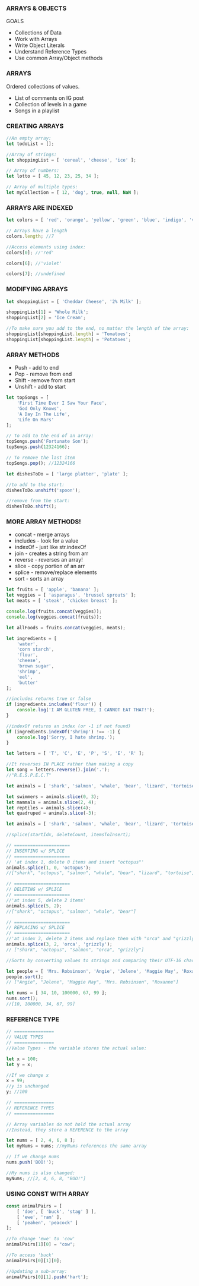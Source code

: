 ### ARRAYS & OBJECTS 
GOALS
- Collections of Data
- Work with Arrays
- Write Object Literals
- Understand Reference Types
- Use common Array/Object methods

 
### ARRAYS
Ordered collections of values.
- List of comments on IG post
- Collection of levels in a game
- Songs in a playlist

### CREATING ARRAYS
```js
//An empty array:
let todoList = [];

//Array of strings:
let shoppingList = [ 'cereal', 'cheese', 'ice' ];

// Array of numbers:
let lotto = [ 45, 12, 23, 25, 34 ];

// Array of multiple types:
let myCollection = [ 12, 'dog', true, null, NaN ];
```

### ARRAYS ARE INDEXED
```js
let colors = [ 'red', 'orange', 'yellow', 'green', 'blue', 'indigo', 'violet' ];

// Arrays have a length
colors.length; //7

//Access elements using index:
colors[0]; //'red'

colors[6]; //'violet'

colors[7]; //undefined
```
### MODIFYING ARRAYS
```js
let shoppingList = [ 'Cheddar Cheese', '2% Milk' ];

shoppingList[1] = 'Whole Milk';
shoppingList[2] = 'Ice Cream';

//To make sure you add to the end, no matter the length of the array:
shoppingList[shoppingList.length] = 'Tomatoes';
shoppingList[shoppingList.length] = 'Potatoes';
```

### ARRAY METHODS
- Push - add to end
- Pop - remove from end
- Shift - remove from start
- Unshift - add to start

```js
let topSongs = [
	'First Time Ever I Saw Your Face',
	'God Only Knows',
	'A Day In The Life',
	'Life On Mars'
];

// To add to the end of an array:
topSongs.push('Fortunate Son');
topSongs.push(12324166);

// To remove the last item
topSongs.pop(); //12324166
```
```js
let dishesToDo = [ 'large platter', 'plate' ];

//to add to the start:
dishesToDo.unshift('spoon');

//remove from the start:
dishesToDo.shift();
```

### MORE ARRAY METHODS!
- concat - merge arrays
- includes - look for a value
- indexOf - just like str.indexOf
- join - creates a string from arr
- reverse - reverses an array!
- slice - copy portion of an arr
- splice - remove/replace elements
- sort - sorts an array

```js
let fruits = [ 'apple', 'banana' ];
let veggies = [ 'asparagus', 'brussel sprouts' ];
let meats = [ 'steak', 'chicken breast' ];

console.log(fruits.concat(veggies));
console.log(veggies.concat(fruits));

let allFoods = fruits.concat(veggies, meats);
```

```js
let ingredients = [
	'water',
	'corn starch',
	'flour',
	'cheese',
	'brown sugar',
	'shrimp',
	'eel',
	'butter'
];

//includes returns true or false
if (ingredients.includes('flour')) {
	console.log('I AM GLUTEN FREE, I CANNOT EAT THAT!');
}

//indexOf returns an index (or -1 if not found)
if (ingredients.indexOf('shrimp') !== -1) {
	console.log('Sorry, I hate shrimp.');
}
```

```js
let letters = [ 'T', 'C', 'E', 'P', 'S', 'E', 'R' ];

//It reverses IN PLACE rather than making a copy
let song = letters.reverse().join('.');
//"R.E.S.P.E.C.T"
```

```js
let animals = [ 'shark', 'salmon', 'whale', 'bear', 'lizard', 'tortoise' ];

let swimmers = animals.slice(0, 3);
let mammals = animals.slice(2, 4);
let reptiles = animals.slice(4);
let quadruped = animals.slice(-3);
```

```js
let animals = [ 'shark', 'salmon', 'whale', 'bear', 'lizard', 'tortoise' ];

//splice(startIdx, deleteCount, itemsToInsert);

// =====================
// INSERTING w/ SPLICE
// =====================
// 'at index 1, delete 0 items and insert "octopus"'
animals.splice(1, 0, 'octopus');
//["shark", "octopus", "salmon", "whale", "bear", "lizard", "tortoise"]

// =====================
// DELETING w/ SPLICE
// =====================
//'at index 5, delete 2 items'
animals.splice(5, 2);
//["shark", "octopus", "salmon", "whale", "bear"]

// =====================
// REPLACING w/ SPLICE
// =====================
//'at index 3, delete 2 items and replace them with "orca" and "grizzly"'
animals.splice(3, 2, 'orca', 'grizzly');
// ["shark", "octopus", "salmon", "orca", "grizzly"]
```

```js
//Sorts by converting values to strings and comparing their UTF-16 character codes.

let people = [ 'Mrs. Robsinson', 'Angie', 'Jolene', 'Maggie May', 'Roxanne' ];
people.sort();
// ["Angie", "Jolene", "Maggie May", "Mrs. Robsinson", "Roxanne"]

let nums = [ 34, 10, 100000, 67, 99 ];
nums.sort();
//[10, 100000, 34, 67, 99]
```

### REFERENCE TYPE

```js
// ===============
// VALUE TYPES
// ===============
//Value Types - the variable stores the actual value:

let x = 100;
let y = x;

//If we change x
x = 99;
//y is unchanged
y; //100

// ===============
// REFERENCE TYPES
// ===============

// Array variables do not hold the actual array
//Instead, they store a REFERENCE to the array

let nums = [ 2, 4, 6, 8 ];
let myNums = nums; //myNums references the same array

// If we change nums
nums.push('BOO!');

//My nums is also changed:
myNums; //[2, 4, 6, 8, "BOO!"]
```

### USING CONST WITH ARRAY
```js
const animalPairs = [
	[ 'doe', [ 'buck', 'stag' ] ],
	[ 'ewe', 'ram' ],
	[ 'peahen', 'peacock' ]
];

//To change 'ewe' to 'cow'
animalPairs[1][0] = "cow";

//To access 'buck'
animalPairs[0][1][0];

//Updating a sub-array:
animalPairs[0][1].push('hart');
```